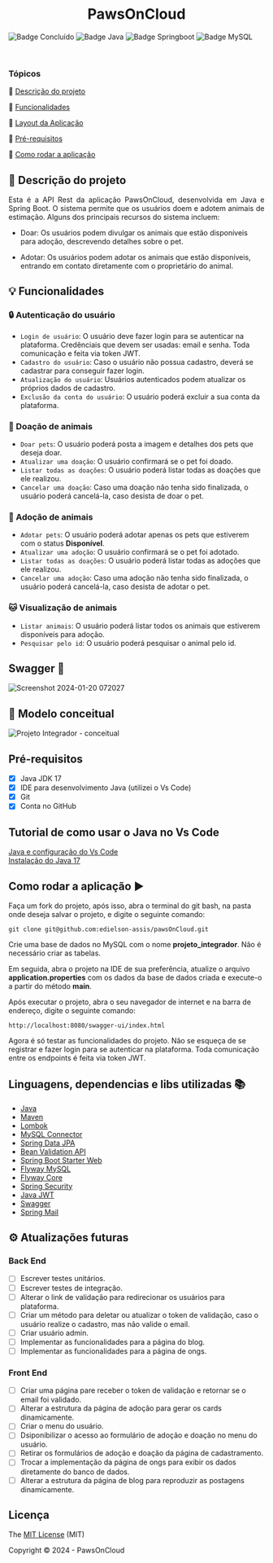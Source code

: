 <h1 align="center">PawsOnCloud</h1> 

![Badge Concluído](https://img.shields.io/static/v1?label=Status&message=Em%20Desenvolvimento&color=success&style=for-the-badge)
![Badge Java](https://img.shields.io/static/v1?label=Java&message=17&color=orange&style=for-the-badge&logo=java)
![Badge Springboot](https://img.shields.io/static/v1?label=Springboot&message=v3.2.1&color=brightgreen&style=for-the-badge&logo=spring)
![Badge MySQL](https://img.shields.io/static/v1?label=MySQL&message=v8.0.33&color=orange&style=for-the-badge&logo=MySQL)

<br>

### Tópicos 

:small_blue_diamond: [Descrição do projeto](#descrição-do-projeto)

:small_blue_diamond: [Funcionalidades](#funcionalidades)

:small_blue_diamond: [Layout da Aplicação](#layout-da-aplicação-dash)

:small_blue_diamond: [Pré-requisitos](#pré-requisitos)

:small_blue_diamond: [Como rodar a aplicação](#como-rodar-a-aplicação-arrow_forward)

## :book: Descrição do projeto 

<p align="justify">
Esta é a API Rest da aplicação PawsOnCloud, desenvolvida em Java e Spring Boot. O sistema permite que os usuários doem e adotem animais de estimação. Alguns dos principais recursos do sistema incluem:

- Doar: Os usuários podem divulgar os animais que estão disponíveis para adoção, descrevendo detalhes sobre o pet.

- Adotar: Os usuários podem adotar os animais que estão disponíveis, entrando em contato diretamente com o proprietário do animal.
</p>

## :bulb: Funcionalidades

### :lock: Autenticação do usuário

- `Login de usuário`: O usuário deve fazer login para se autenticar na plataforma. Credênciais que devem ser usadas: email e senha. Toda comunicação e feita via token JWT.
- `Cadastro do usuário`: Caso o usuário não possua cadastro, deverá se cadastrar para conseguir fazer login. 
- `Atualização do usuário`: Usuários autenticados podem atualizar os próprios dados de cadastro.
- `Exclusão da conta do usuário`: O usuário poderá excluir a sua conta da plataforma.

### :bust_in_silhouette: Doação de animais

- `Doar pets`: O usuário poderá posta a imagem e detalhes dos pets que deseja doar.
- `Atualizar uma doação`: O usuário confirmará se o pet foi doado.
- `Listar todas as doações`: O usuário poderá listar todas as doações que ele realizou.
- `Cancelar uma doação`: Caso uma doação não tenha sido finalizada, o usuário poderá cancelá-la, caso desista de doar o pet.

### :bust_in_silhouette: Adoção de animais

- `Adotar pets`: O usuário poderá adotar apenas os pets que estiverem com o status **Disponível**.
- `Atualizar uma adoção`: O usuário confirmará se o pet foi adotado.
- `Listar todas as doações`: O usuário poderá listar todas as adoções que ele realizou.
- `Cancelar uma adoção`: Caso uma adoção não tenha sido finalizada, o usuário poderá cancelá-la, caso desista de adotar o pet.

### :cat: Visualização de animais

- `Listar animais`: O usuário poderá listar todos os animais que estiverem disponíveis para adoção.
- `Pesquisar pelo id`: O usuário poderá pesquisar o animal pelo id.

## Swagger :dash:

![Screenshot 2024-01-20 072027](https://github.com/edielson-assis/pawsOnCloud/assets/105529988/030b1b61-c1b4-49ec-8263-c2ca5ac5bfd5)

## :toolbox: Modelo conceitual

![Projeto Integrador - conceitual](https://github.com/edielson-assis/pawsOnCloud/assets/105529988/3d6a1636-7404-4492-87f2-0827d0e35acd)

## Pré-requisitos

- [x] Java JDK 17<br>
- [x] IDE para desenvolvimento Java (utilizei o Vs Code)<br>
- [x] Git<br>
- [x] Conta no GitHub<br>

## Tutorial de como usar o Java no Vs Code

[Java e configuração do Vs Code](https://www.youtube.com/watch?v=xUCGahzEM84) <br>
[Instalação do Java 17](https://www.youtube.com/watch?v=QekeJBShCy4)
 
## Como rodar a aplicação :arrow_forward:

Faça um fork do projeto, após isso, abra o terminal do git bash, na pasta onde deseja salvar o projeto, e digite o seguinte comando: 

```
git clone git@github.com:edielson-assis/pawsOnCloud.git
``` 
Crie uma base de dados no MySQL com o nome **projeto_integrador**. Não é necessário criar as tabelas.

Em seguida, abra o projeto na IDE de sua preferência, atualize o arquivo **application.properties** com os dados da base de dados criada e execute-o a partir do método **main**.

Após executar o projeto, abra o seu navegador de internet e na barra de endereço, digite o seguinte comando:

```
http://localhost:8080/swagger-ui/index.html
```
Agora é só testar as funcionalidades do projeto. Não se esqueça de se registrar e fazer login para se autenticar na plataforma. Toda comunicação entre os endpoints é feita via token JWT.

## Linguagens, dependencias e libs utilizadas :books:

- [Java](https://docs.oracle.com/en/java/javase/17/docs/api/index.html)
- [Maven](https://maven.apache.org/ref/3.9.3/maven-core/index.html)
- [Lombok](https://mvnrepository.com/artifact/org.projectlombok/lombok)
- [MySQL Connector](https://mvnrepository.com/artifact/mysql/mysql-connector-java)
- [Spring Data JPA](https://mvnrepository.com/artifact/org.springframework.data/spring-data-jpa/3.1.4)
- [Bean Validation API](https://mvnrepository.com/artifact/jakarta.validation/jakarta.validation-api/3.0.2)
- [Spring Boot Starter Web](https://mvnrepository.com/artifact/org.springframework.boot/spring-boot-starter-web)
- [Flyway MySQL](https://mvnrepository.com/artifact/org.flywaydb/flyway-mysql/9.22.2)
- [Flyway Core](https://mvnrepository.com/artifact/org.flywaydb/flyway-core/9.22.2)
- [Spring Security](https://mvnrepository.com/artifact/org.springframework.boot/spring-boot-starter-security/3.1.4)
- [Java JWT](https://mvnrepository.com/artifact/com.auth0/java-jwt/4.4.0)
- [Swagger](https://mvnrepository.com/artifact/org.springdoc/springdoc-openapi-starter-webmvc-ui/2.2.0)
- [Spring Mail](https://mvnrepository.com/artifact/org.springframework.boot/spring-boot-starter-mail/3.2.1)

## :gear: Atualizações futuras
### Back End
- [ ] Escrever testes unitários.
- [ ] Escrever testes de integração.
- [ ] Alterar o link de validação para redirecionar os usuários para plataforma.
- [ ] Criar um método para deletar ou atualizar o token de validação, caso o usuário realize o cadastro, mas não valide o email.
- [ ] Criar usuário admin.
- [ ] Implementar as funcionalidades para a página do blog.
- [ ] Implementar as funcionalidades para a página de ongs.

### Front End
- [ ] Criar uma página pare receber o token de validação e retornar se o email foi validado.
- [ ] Alterar a estrutura da página de adoção para gerar os cards dinamicamente.
- [ ] Criar o menu do usuário.
- [ ] Dsiponibilizar o acesso ao formulário de adoção e doação no menu do usuário.
- [ ] Retirar os formulários de adoção e doação da página de cadastramento.
- [ ] Trocar a implementação da página de ongs para exibir os dados diretamente do banco de dados.
- [ ] Alterar a estrutura da página de blog para reproduzir as postagens dinamicamente.

## Licença 

The [MIT License](https://github.com/edielson-assis/pawsOnCloud/blob/main/LICENSE) (MIT)

Copyright :copyright: 2024 - PawsOnCloud
